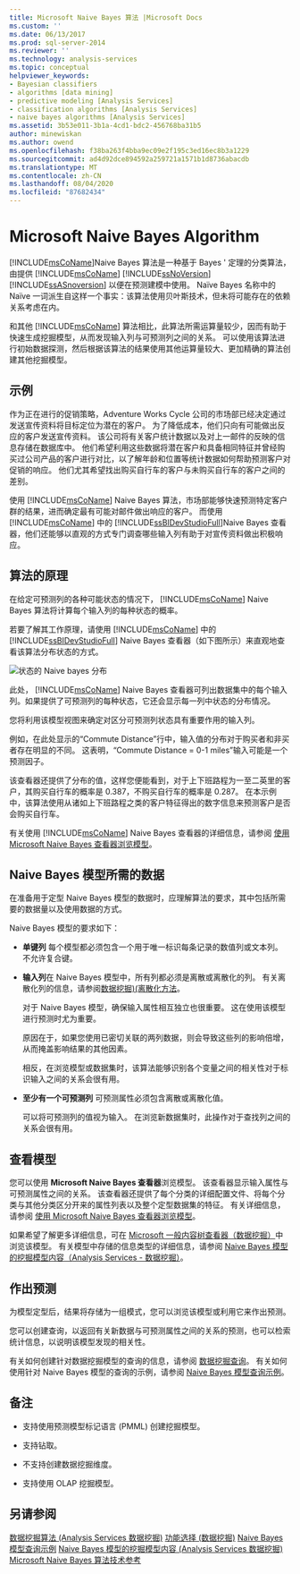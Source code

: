 ```yaml
---
title: Microsoft Naive Bayes 算法 |Microsoft Docs
ms.custom: ''
ms.date: 06/13/2017
ms.prod: sql-server-2014
ms.reviewer: ''
ms.technology: analysis-services
ms.topic: conceptual
helpviewer_keywords:
- Bayesian classifiers
- algorithms [data mining]
- predictive modeling [Analysis Services]
- classification algorithms [Analysis Services]
- naive bayes algorithms [Analysis Services]
ms.assetid: 3b53e011-3b1a-4cd1-bdc2-456768ba31b5
author: minewiskan
ms.author: owend
ms.openlocfilehash: f38ba263f4bba9ec09e2f195c3ed16ec8b3a1229
ms.sourcegitcommit: ad4d92dce894592a259721a1571b1d8736abacdb
ms.translationtype: MT
ms.contentlocale: zh-CN
ms.lasthandoff: 08/04/2020
ms.locfileid: "87682434"
---
```

# <a name="microsoft-naive-bayes-algorithm"></a>Microsoft Naive Bayes Algorithm
  [!INCLUDE[msCoName](../../includes/msconame-md.md)]Naive Bayes 算法是一种基于 Bayes ' 定理的分类算法，由提供 [!INCLUDE[msCoName](../../includes/msconame-md.md)] [!INCLUDE[ssNoVersion](../../includes/ssnoversion-md.md)] [!INCLUDE[ssASnoversion](../../includes/ssasnoversion-md.md)] 以便在预测建模中使用。 Naïve Bayes 名称中的 Naïve 一词派生自这样一个事实：该算法使用贝叶斯技术，但未将可能存在的依赖关系考虑在内。

 和其他 [!INCLUDE[msCoName](../../includes/msconame-md.md)] 算法相比，此算法所需运算量较少，因而有助于快速生成挖掘模型，从而发现输入列与可预测列之间的关系。 可以使用该算法进行初始数据探测，然后根据该算法的结果使用其他运算量较大、更加精确的算法创建其他挖掘模型。

## <a name="example"></a>示例
 作为正在进行的促销策略，Adventure Works Cycle 公司的市场部已经决定通过发送宣传资料将目标定位为潜在的客户。 为了降低成本，他们只向有可能做出反应的客户发送宣传资料。 该公司将有关客户统计数据以及对上一邮件的反映的信息存储在数据库中。 他们希望利用这些数据将潜在客户和具备相同特征并曾经购买过公司产品的客户进行对比，以了解年龄和位置等统计数据如何帮助预测客户对促销的响应。 他们尤其希望找出购买自行车的客户与未购买自行车的客户之间的差别。

 使用 [!INCLUDE[msCoName](../../includes/msconame-md.md)] Naive Bayes 算法，市场部能够快速预测特定客户群的结果，进而确定最有可能对邮件做出响应的客户。 而使用 [!INCLUDE[msCoName](../../includes/msconame-md.md)] 中的 [!INCLUDE[ssBIDevStudioFull](../../includes/ssbidevstudiofull-md.md)]Naive Bayes 查看器，他们还能够以直观的方式专门调查哪些输入列有助于对宣传资料做出积极响应。

## <a name="how-the-algorithm-works"></a>算法的原理
 在给定可预测列的各种可能状态的情况下， [!INCLUDE[msCoName](../../includes/msconame-md.md)] Naive Bayes 算法将计算每个输入列的每种状态的概率。

 若要了解其工作原理，请使用 [!INCLUDE[msCoName](../../includes/msconame-md.md)] 中的 [!INCLUDE[ssBIDevStudioFull](../../includes/ssbidevstudiofull-md.md)] Naive Bayes 查看器（如下图所示）来直观地查看该算法分布状态的方式。

 ![状态的 Naive bayes 分布](../media/naive-bayes.gif "状态的 Naive bayes 分布")

 此处， [!INCLUDE[msCoName](../../includes/msconame-md.md)] Naive Bayes 查看器可列出数据集中的每个输入列。如果提供了可预测列的每种状态，它还会显示每一列中状态的分布情况。

 您将利用该模型视图来确定对区分可预测列状态具有重要作用的输入列。

 例如，在此处显示的“Commute Distance”行中，输入值的分布对于购买者和非买者存在明显的不同。 这表明，“Commute Distance = 0-1 miles”输入可能是一个预测因子。

 该查看器还提供了分布的值，这样您便能看到，对于上下班路程为一至二英里的客户，其购买自行车的概率是 0.387，不购买自行车的概率是 0.287。 在本示例中，该算法使用从诸如上下班路程之类的客户特征得出的数字信息来预测客户是否会购买自行车。

 有关使用 [!INCLUDE[msCoName](../../includes/msconame-md.md)] Naive Bayes 查看器的详细信息，请参阅 [使用 Microsoft Naive Bayes 查看器浏览模型](browse-a-model-using-the-microsoft-naive-bayes-viewer.md)。

## <a name="data-required-for-naive-bayes-models"></a>Naive Bayes 模型所需的数据
 在准备用于定型 Naive Bayes 模型的数据时，应理解算法的要求，其中包括所需要的数据量以及使用数据的方式。

 Naive Bayes 模型的要求如下：

-   **单键列** 每个模型都必须包含一个用于唯一标识每条记录的数值列或文本列。 不允许复合键。

-   **输入列**在 Naive Bayes 模型中，所有列都必须是离散或离散化的列。 有关离散化列的信息，请参阅[数据挖掘&#41;&#40;离散化方法](discretization-methods-data-mining.md)。

     对于 Naive Bayes 模型，确保输入属性相互独立也很重要。 这在使用该模型进行预测时尤为重要。

     原因在于，如果您使用已密切关联的两列数据，则会导致这些列的影响倍增，从而掩盖影响结果的其他因素。

     相反，在浏览模型或数据集时，该算法能够识别各个变量之间的相关性对于标识输入之间的关系会很有用。

-   **至少有一个可预测列** 可预测属性必须包含离散或离散化值。

     可以将可预测列的值视为输入。 在浏览新数据集时，此操作对于查找列之间的关系会很有用。

## <a name="viewing-the-model"></a>查看模型
 您可以使用 **Microsoft Naive Bayes 查看器**浏览模型。 该查看器显示输入属性与可预测属性之间的关系。 该查看器还提供了每个分类的详细配置文件、将每个分类与其他分类区分开来的属性列表以及整个定型数据集的特征。 有关详细信息，请参阅 [使用 Microsoft Naive Bayes 查看器浏览模型](browse-a-model-using-the-microsoft-naive-bayes-viewer.md)。

 如果希望了解更多详细信息，可在 [Microsoft 一般内容树查看器（数据挖掘）](../microsoft-generic-content-tree-viewer-data-mining.md)中浏览该模型。 有关模型中存储的信息类型的详细信息，请参阅 [Naive Bayes 模型的挖掘模型内容（Analysis Services - 数据挖掘）](mining-model-content-for-naive-bayes-models-analysis-services-data-mining.md)。

## <a name="making-predictions"></a>作出预测
 为模型定型后，结果将存储为一组模式，您可以浏览该模型或利用它来作出预测。

 您可以创建查询，以返回有关新数据与可预测属性之间的关系的预测，也可以检索统计信息，以说明该模型发现的相关性。

 有关如何创建针对数据挖掘模型的查询的信息，请参阅 [数据挖掘查询](data-mining-queries.md)。 有关如何使用针对 Naive Bayes 模型的查询的示例，请参阅 [Naive Bayes 模型查询示例](naive-bayes-model-query-examples.md)。

## <a name="remarks"></a>备注

-   支持使用预测模型标记语言 (PMML) 创建挖掘模型。

-   支持钻取。

-   不支持创建数据挖掘维度。

-   支持使用 OLAP 挖掘模型。

## <a name="see-also"></a>另请参阅
 [数据挖掘算法 &#40;Analysis Services 数据挖掘&#41;](data-mining-algorithms-analysis-services-data-mining.md) [功能选择 &#40;数据挖掘&#41;](feature-selection-data-mining.md) [Naive Bayes 模型查询示例](naive-bayes-model-query-examples.md) [Naive Bayes 模型的挖掘模型内容 &#40;Analysis Services 数据挖掘&#41;](mining-model-content-for-naive-bayes-models-analysis-services-data-mining.md) [Microsoft Naive Bayes 算法技术参考](microsoft-naive-bayes-algorithm-technical-reference.md)


